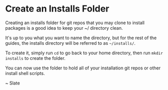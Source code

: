 # Create an Installs Folder

Creating an installs folder for git repos that you may clone to install packages is a good idea to keep your ~/ directory clean.

It's up to you what you want to name the directory, but for the rest of the guides, the installs directory will be referred to as ``~/installs/``.

To create it, simply run ``cd`` to go back to your home directory, then run ``mkdir installs`` to create the folder.

You can now use the folder to hold all of your installation git repos or other install shell scripts.

~ Slate
